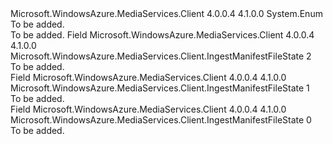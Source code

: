 <Type Name="IngestManifestFileState" FullName="Microsoft.WindowsAzure.MediaServices.Client.IngestManifestFileState">
  <TypeSignature Language="C#" Value="public enum IngestManifestFileState" />
  <TypeSignature Language="ILAsm" Value=".class public auto ansi sealed IngestManifestFileState extends System.Enum" />
  <TypeSignature Language="DocId" Value="T:Microsoft.WindowsAzure.MediaServices.Client.IngestManifestFileState" />
  <TypeSignature Language="VB.NET" Value="Public Enum IngestManifestFileState" />
  <TypeSignature Language="F#" Value="type IngestManifestFileState = " />
  <AssemblyInfo>
    <AssemblyName>Microsoft.WindowsAzure.MediaServices.Client</AssemblyName>
    <AssemblyVersion>4.0.0.4</AssemblyVersion>
    <AssemblyVersion>4.1.0.0</AssemblyVersion>
  </AssemblyInfo>
  <Base>
    <BaseTypeName>System.Enum</BaseTypeName>
  </Base>
  <Docs>
    <summary>To be added.</summary>
    <remarks>To be added.</remarks>
  </Docs>
  <Members>
    <Member MemberName="Error">
      <MemberSignature Language="C#" Value="Error" />
      <MemberSignature Language="ILAsm" Value=".field public static literal valuetype Microsoft.WindowsAzure.MediaServices.Client.IngestManifestFileState Error = int32(2)" />
      <MemberSignature Language="DocId" Value="F:Microsoft.WindowsAzure.MediaServices.Client.IngestManifestFileState.Error" />
      <MemberSignature Language="VB.NET" Value="Error" />
      <MemberSignature Language="F#" Value="Error = 2" Usage="Microsoft.WindowsAzure.MediaServices.Client.IngestManifestFileState.Error" />
      <MemberType>Field</MemberType>
      <AssemblyInfo>
        <AssemblyName>Microsoft.WindowsAzure.MediaServices.Client</AssemblyName>
        <AssemblyVersion>4.0.0.4</AssemblyVersion>
        <AssemblyVersion>4.1.0.0</AssemblyVersion>
      </AssemblyInfo>
      <ReturnValue>
        <ReturnType>Microsoft.WindowsAzure.MediaServices.Client.IngestManifestFileState</ReturnType>
      </ReturnValue>
      <MemberValue>2</MemberValue>
      <Docs>
        <summary>To be added.</summary>
      </Docs>
    </Member>
    <Member MemberName="Finished">
      <MemberSignature Language="C#" Value="Finished" />
      <MemberSignature Language="ILAsm" Value=".field public static literal valuetype Microsoft.WindowsAzure.MediaServices.Client.IngestManifestFileState Finished = int32(1)" />
      <MemberSignature Language="DocId" Value="F:Microsoft.WindowsAzure.MediaServices.Client.IngestManifestFileState.Finished" />
      <MemberSignature Language="VB.NET" Value="Finished" />
      <MemberSignature Language="F#" Value="Finished = 1" Usage="Microsoft.WindowsAzure.MediaServices.Client.IngestManifestFileState.Finished" />
      <MemberType>Field</MemberType>
      <AssemblyInfo>
        <AssemblyName>Microsoft.WindowsAzure.MediaServices.Client</AssemblyName>
        <AssemblyVersion>4.0.0.4</AssemblyVersion>
        <AssemblyVersion>4.1.0.0</AssemblyVersion>
      </AssemblyInfo>
      <ReturnValue>
        <ReturnType>Microsoft.WindowsAzure.MediaServices.Client.IngestManifestFileState</ReturnType>
      </ReturnValue>
      <MemberValue>1</MemberValue>
      <Docs>
        <summary>To be added.</summary>
      </Docs>
    </Member>
    <Member MemberName="Pending">
      <MemberSignature Language="C#" Value="Pending" />
      <MemberSignature Language="ILAsm" Value=".field public static literal valuetype Microsoft.WindowsAzure.MediaServices.Client.IngestManifestFileState Pending = int32(0)" />
      <MemberSignature Language="DocId" Value="F:Microsoft.WindowsAzure.MediaServices.Client.IngestManifestFileState.Pending" />
      <MemberSignature Language="VB.NET" Value="Pending" />
      <MemberSignature Language="F#" Value="Pending = 0" Usage="Microsoft.WindowsAzure.MediaServices.Client.IngestManifestFileState.Pending" />
      <MemberType>Field</MemberType>
      <AssemblyInfo>
        <AssemblyName>Microsoft.WindowsAzure.MediaServices.Client</AssemblyName>
        <AssemblyVersion>4.0.0.4</AssemblyVersion>
        <AssemblyVersion>4.1.0.0</AssemblyVersion>
      </AssemblyInfo>
      <ReturnValue>
        <ReturnType>Microsoft.WindowsAzure.MediaServices.Client.IngestManifestFileState</ReturnType>
      </ReturnValue>
      <MemberValue>0</MemberValue>
      <Docs>
        <summary>To be added.</summary>
      </Docs>
    </Member>
  </Members>
</Type>